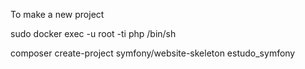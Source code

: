 To make a new project

sudo docker exec -u root -ti php /bin/sh

composer create-project symfony/website-skeleton estudo_symfony